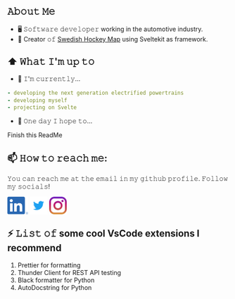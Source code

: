 ## 𝙰𝚋𝚘𝚞𝚝 𝙼𝚎
- 🖥 𝚂𝚘𝚏𝚝𝚠𝚊𝚛𝚎 𝚍𝚎𝚟𝚎𝚕𝚘𝚙𝚎𝚛 working in the automotive industry.
- 💼 Creator 𝚘𝚏 [Swedish Hockey Map](https://www.swehockeymap.se) using Sveltekit as framework.

## ⬆ 𝚆𝚑𝚊𝚝 𝙸'𝚖 𝚞𝚙 𝚝𝚘
- 🔨 𝙸'𝚖 𝚌𝚞𝚛𝚛𝚎𝚗𝚝𝚕𝚢...
```yaml
- developing the next generation electrified powertrains
- developing myself
- projecting on Svelte
```

- 🤞 𝙾𝚗𝚎 𝚍𝚊𝚢 𝙸 𝚑𝚘𝚙𝚎 𝚝𝚘...

Finish this ReadMe

## 📫 𝙷𝚘𝚠 𝚝𝚘 𝚛𝚎𝚊𝚌𝚑 𝚖𝚎:
𝚈𝚘𝚞 𝚌𝚊𝚗 𝚛𝚎𝚊𝚌𝚑 𝚖𝚎 𝚊𝚝 𝚝𝚑𝚎 𝚎𝚖𝚊𝚒𝚕 𝚒𝚗 𝚖𝚢 𝚐𝚒𝚝𝚑𝚞𝚋 𝚙𝚛𝚘𝚏𝚒𝚕𝚎. 𝙵𝚘𝚕𝚕𝚘𝚠 𝚖𝚢 𝚜𝚘𝚌𝚒𝚊𝚕𝚜!

[<img src="https://raw.githubusercontent.com/uhillbom/uhillbom/master/socials/linkedin.png" height="40em" align="center" alt="Follow uhillbom on LinkedIn" title="Follow uhillbom on LinkedIn"/>](https://www.linkedin.com/in/ulf-hillbom/)
[<img src="https://raw.githubusercontent.com/uhillbom/uhillbom/master/socials/twitter.svg" height="40em" align="center" alt="Follow HillbomUlf on Twitter" title="Follow HillbomUlf on Twitter"/>](https://twitter.com/HillbomUlf)
[<img src="https://raw.githubusercontent.com/uhillbom/uhillbom/master/socials/instagram.svg" height="40em" align="center" alt="Follow ulfhillbom on Instagram" title="Follow ulfhillbom on Instagram"/>](https://instagram.com/ulfhillbom)

## ⚡ 𝙻𝚒𝚜𝚝 𝚘𝚏 some cool VsCode extensions I recommend

1. Prettier for formatting
2. Thunder Client for REST API testing
3. Black formatter for Python
4. AutoDocstring for Python
